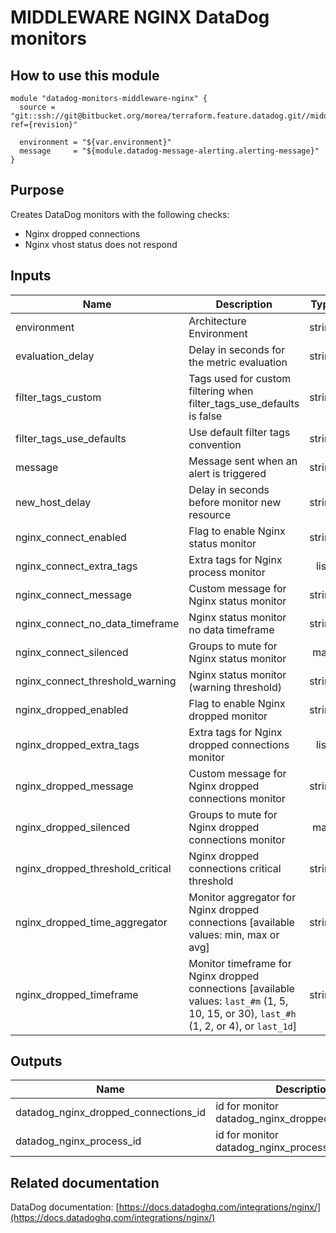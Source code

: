 # MIDDLEWARE NGINX DataDog monitors

## How to use this module

```
module "datadog-monitors-middleware-nginx" {
  source = "git::ssh://git@bitbucket.org/morea/terraform.feature.datadog.git//middleware/nginx?ref={revision}"

  environment = "${var.environment}"
  message     = "${module.datadog-message-alerting.alerting-message}"
}

```

## Purpose

Creates DataDog monitors with the following checks:

- Nginx dropped connections
- Nginx vhost status does not respond

## Inputs

| Name | Description | Type | Default | Required |
|------|-------------|:----:|:-----:|:-----:|
| environment | Architecture Environment | string | - | yes |
| evaluation_delay | Delay in seconds for the metric evaluation | string | `15` | no |
| filter_tags_custom | Tags used for custom filtering when filter_tags_use_defaults is false | string | `*` | no |
| filter_tags_use_defaults | Use default filter tags convention | string | `true` | no |
| message | Message sent when an alert is triggered | string | - | yes |
| new_host_delay | Delay in seconds before monitor new resource | string | `300` | no |
| nginx_connect_enabled | Flag to enable Nginx status monitor | string | `true` | no |
| nginx_connect_extra_tags | Extra tags for Nginx process monitor | list | `<list>` | no |
| nginx_connect_message | Custom message for Nginx status monitor | string | `` | no |
| nginx_connect_no_data_timeframe | Nginx status monitor no data timeframe | string | `10` | no |
| nginx_connect_silenced | Groups to mute for Nginx status monitor | map | `<map>` | no |
| nginx_connect_threshold_warning | Nginx status monitor (warning threshold) | string | `3` | no |
| nginx_dropped_enabled | Flag to enable Nginx dropped monitor | string | `true` | no |
| nginx_dropped_extra_tags | Extra tags for Nginx dropped connections monitor | list | `<list>` | no |
| nginx_dropped_message | Custom message for Nginx dropped connections monitor | string | `` | no |
| nginx_dropped_silenced | Groups to mute for Nginx dropped connections monitor | map | `<map>` | no |
| nginx_dropped_threshold_critical | Nginx dropped connections critical threshold | string | `0` | no |
| nginx_dropped_time_aggregator | Monitor aggregator for Nginx dropped connections [available values: min, max or avg] | string | `min` | no |
| nginx_dropped_timeframe | Monitor timeframe for Nginx dropped connections [available values: `last_#m` (1, 5, 10, 15, or 30), `last_#h` (1, 2, or 4), or `last_1d`] | string | `last_5m` | no |

## Outputs

| Name | Description |
|------|-------------|
| datadog_nginx_dropped_connections_id | id for monitor datadog_nginx_dropped_connections |
| datadog_nginx_process_id | id for monitor datadog_nginx_process |

## Related documentation

DataDog documentation: [https://docs.datadoghq.com/integrations/nginx/](https://docs.datadoghq.com/integrations/nginx/)
